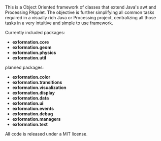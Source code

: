 This is a Object Oriented framework of classes that extend Java's awt and Processing PApplet.
The objective is further simplifying all common tasks required in a visually rich Java or Processing project, centralizing all those tasks in a very intuitive and simple to use framework.

Currently included packages:

  * **exformation.core**
  * **exformation.geom**
  * **exformation.physics**
  * **exformation.util**

planned packages:

  * **exformation.color**
  * **exformation.transitions**
  * **exformation.visualization**
  * **exformation.display**
  * **exformation.data**
  * **exformation.ui**
  * **exformation.events**
  * **exformation.debug**
  * **exformation.managers**
  * **exformation.text**

All code is released under a MIT license.